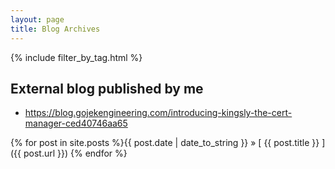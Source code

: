 ```yaml
---
layout: page
title: Blog Archives
---
```


{% include filter_by_tag.html %}

## External blog published by me

- https://blog.gojekengineering.com/introducing-kingsly-the-cert-manager-ced40746aa65

{% for post in site.posts %}{{ post.date | date_to_string }} &raquo; [ {{ post.title }} ]({{ post.url }})
{% endfor %}
